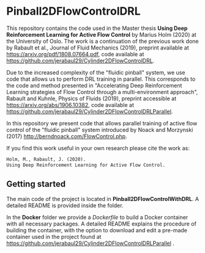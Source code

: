 # Pinball2DFlowControlDRL 

This repository contains the code used in the Master thesis **Using Deep Reinforcement Learning for Active Flow Control** by Marius Holm (2020) at the University of Oslo. The work is a continuation of the previous work done by Rabault et al., Journal of Fluid Mechanics (2019), preprint available at https://arxiv.org/pdf/1808.07664.pdf, code available at https://github.com/jerabaul29/Cylinder2DFlowControlDRL. 

Due to the increased complexity of the "fluidic pinball" system, we use code that allows us to perform DRL training in parallel. This corresponds to the code and method presented in "Accelerating Deep Reinforcement Learning strategies of Flow Control through a multi-environment approach", Rabault and Kuhnle, Physics of Fluids (2019), preprint accessible at https://arxiv.org/abs/1906.10382, code available at https://github.com/jerabaul29/Cylinder2DFlowControlDRLParallel.

In this repository we present code that allows parallel training of active flow control of the "fluidic pinball" system introduced by  Noack and Morzynski (2017) http://berndnoack.com/FlowControl.php.

If you find this work useful in your own research please cite the work as:

```markdown
Holm, M., Rabault, J. (2020). 
Using Deep Reinforcement Learning for Active Flow Control.
```

## Getting started

The main code of the project is located in **Pinball2DFlowControlWithDRL**. A detailed README is provided inside the folder. 

In the **Docker** folder we provide a *Dockerfile* to build a Docker container with all necessary packages. A detailed README explains the procedure of building the container, with the option to download and edit a pre-made container used in the project found at https://github.com/jerabaul29/Cylinder2DFlowControlDRLParallel .
